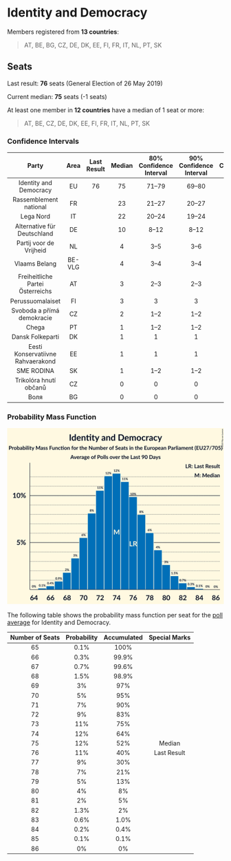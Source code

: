 # Identity and Democracy

Members registered from **13 countries**:

> AT, BE, BG, CZ, DE, DK, EE, FI, FR, IT, NL, PT, SK

## Seats

Last result: **76** seats (General Election of 26 May 2019)

Current median: **75** seats (-1 seats)

At least one member in **12 countries** have a median of 1 seat or more:

> AT, BE, CZ, DE, DK, EE, FI, FR, IT, NL, PT, SK

### Confidence Intervals

| Party | Area | Last Result | Median | 80% Confidence Interval | 90% Confidence Interval | 95% Confidence Interval | 99% Confidence Interval |
|:-----:|:----:|:-----------:|:------:|:-----------------------:|:-----------------------:|:-----------------------:|:-----------------------:|
| Identity and Democracy | EU | 76 | 75 | 71–79 | 69–80 | 68–81 | 67–83 |
| Rassemblement national | FR | | 23 | 21–27 | 20–27 | 20–27 | 19–28 |
| Lega Nord | IT | | 22 | 20–24 | 19–24 | 19–25 | 18–26 |
| Alternative für Deutschland | DE | | 10 | 8–12 | 8–12 | 7–12 | 7–12 |
| Partij voor de Vrijheid | NL | | 4 | 3–5 | 3–6 | 3–6 | 2–6 |
| Vlaams Belang | BE-VLG | | 4 | 3–4 | 3–4 | 3–4 | 3–5 |
| Freiheitliche Partei Österreichs | AT | | 3 | 2–3 | 2–3 | 2–3 | 2–4 |
| Perussuomalaiset | FI | | 3 | 3 | 3 | 3–4 | 3–4 |
| Svoboda a přímá demokracie | CZ | | 2 | 1–2 | 1–2 | 0–2 | 0–3 |
| Chega | PT | | 1 | 1–2 | 1–2 | 0–2 | 0–2 |
| Dansk Folkeparti | DK | | 1 | 1 | 1 | 0–1 | 0–1 |
| Eesti Konservatiivne Rahvaerakond | EE | | 1 | 1 | 1 | 1–2 | 1–2 |
| SME RODINA | SK | | 1 | 1–2 | 1–2 | 1–2 | 1–2 |
| Trikolóra hnutí občanů | CZ | | 0 | 0 | 0 | 0 | 0 |
| Воля | BG | | 0 | 0 | 0 | 0 | 0 |

### Probability Mass Function

![Graph with seats probability mass function not yet produced](average-2020-09-30-seats-pmf-identityanddemocracy.png "Seats Probability Mass Function")

The following table shows the probability mass function per seat for the [poll average](average-2020-09-30.html) for Identity and Democracy.

| Number of Seats | Probability | Accumulated | Special Marks |
|:---------------:|:-----------:|:-----------:|:-------------:|
| 65 | 0.1% | 100% |  |
| 66 | 0.3% | 99.9% |  |
| 67 | 0.7% | 99.6% |  |
| 68 | 1.5% | 98.9% |  |
| 69 | 3% | 97% |  |
| 70 | 5% | 95% |  |
| 71 | 7% | 90% |  |
| 72 | 9% | 83% |  |
| 73 | 11% | 75% |  |
| 74 | 12% | 64% |  |
| 75 | 12% | 52% | Median |
| 76 | 11% | 40% | Last Result |
| 77 | 9% | 30% |  |
| 78 | 7% | 21% |  |
| 79 | 5% | 13% |  |
| 80 | 4% | 8% |  |
| 81 | 2% | 5% |  |
| 82 | 1.3% | 2% |  |
| 83 | 0.6% | 1.0% |  |
| 84 | 0.2% | 0.4% |  |
| 85 | 0.1% | 0.1% |  |
| 86 | 0% | 0% |  |


